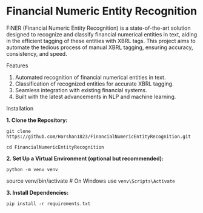 # Financial Numeric Entity Recognition

FiNER (Financial Numeric Entity Recognition) is a state-of-the-art solution designed to recognize and classify financial numerical entities in text, aiding in the efficient tagging of these entities with XBRL tags. This project aims to automate the tedious process of manual XBRL tagging, ensuring accuracy, consistency, and speed.

Features
1. Automated recognition of financial numerical entities in text.
2. Classification of recognized entities for accurate XBRL tagging.
3. Seamless integration with existing financial systems.
4. Built with the latest advancements in NLP and machine learning.

Installation

**1. Clone the Repository:**
   
   `git clone https://github.com/Harshan1823/FinancialNumericEntityRecognition.git`
   
   `cd FinancialNumericEntityRecognition`
   
**2. Set Up a Virtual Environment (optional but recommended):**

   `python -m venv venv`
   
   source venv/bin/activate  # On Windows use `venv\Scripts\Activate`

**3. Install Dependencies:**

  `pip install -r requirements.txt`

  

  

  


